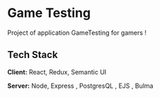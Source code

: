 # Game Testing

Project of application GameTesting for gamers !

## Tech Stack

**Client:** React, Redux, Semantic UI

**Server:** Node, Express , PostgresQL , EJS , Bulma

